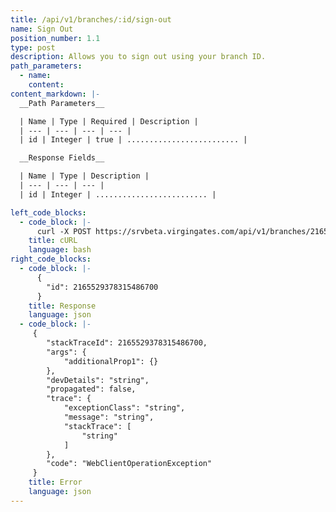 ```yaml
---
title: /api/v1/branches/:id/sign-out
name: Sign Out
position_number: 1.1
type: post
description: Allows you to sign out using your branch ID.
path_parameters:
  - name:
    content: 
content_markdown: |-
  __Path Parameters__

  | Name | Type | Required | Description |
  | --- | --- | --- | --- |
  | id | Integer | true | ......................... |

  __Response Fields__

  | Name | Type | Description |
  | --- | --- | --- |
  | id | Integer | ......................... |

left_code_blocks:
  - code_block: |- 
      curl -X POST https://srvbeta.virgingates.com/api/v1/branches/2165529378315486700/sign-out -H "Authorization: Bearer $ACCESS_TOKEN" 
    title: cURL
    language: bash
right_code_blocks:
  - code_block: |-
      {
        "id": 2165529378315486700
      }
    title: Response
    language: json
  - code_block: |-
     {
        "stackTraceId": 2165529378315486700,
        "args": {
            "additionalProp1": {}
        },
        "devDetails": "string",
        "propagated": false,
        "trace": {
            "exceptionClass": "string",
            "message": "string",
            "stackTrace": [
                "string"
            ]
        },
        "code": "WebClientOperationException"
     }
    title: Error
    language: json
---
```



